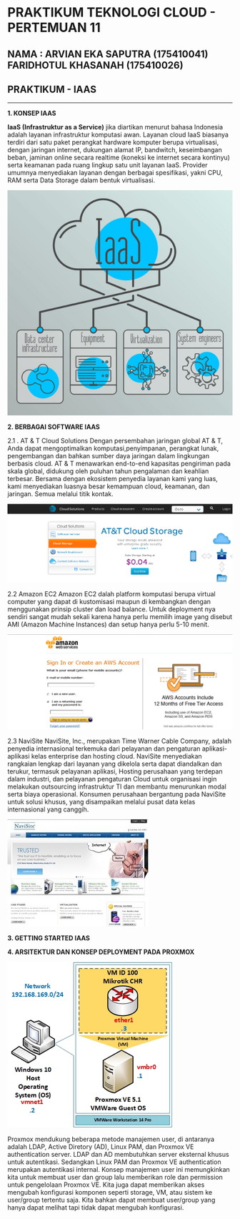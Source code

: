 # PRAKTIKUM TEKNOLOGI CLOUD - PERTEMUAN 11

## NAMA : ARVIAN EKA SAPUTRA (175410041) FARIDHOTUL KHASANAH (175410026)
## PRAKTIKUM - IAAS
---------------------------------------------
**1. KONSEP IAAS**

**IaaS (Infrastruktur as a Service)** jika diartikan menurut bahasa Indonesia adalah layanan infrastruktur komputasi awan. Layanan cloud IaaS biasanya terdiri dari satu paket perangkat hardware komputer berupa virtualisasi, dengan jaringan internet, dukungan alamat IP, bandwitch, keseimbangan beban, jaminan online secara realtime (koneksi ke internet secara kontinyu) serta keamanan pada ruang lingkup satu unit layanan IaaS. Provider umumnya menyediakan layanan dengan berbagai spesifikasi, yakni CPU, RAM serta Data Storage dalam bentuk virtualisasi.

![gambar Konsep](konsep-Cloud-IaaS.jpg)

**2. BERBAGAI SOFTWARE IAAS**

2.1 . AT & T Cloud Solutions
Dengan persembahan jaringan global AT & T, Anda dapat mengoptimalkan komputasi,penyimpanan, perangkat lunak, pengembangan dan bahkan sumber daya jaringan dalam lingkungan berbasis cloud. AT & T menawarkan end-to-end kapasitas pengiriman pada skala global, didukung oleh puluhan tahun pengalaman dan keahlian terbesar. Bersama dengan ekosistem penyedia layanan kami yang luas, kami menyediakan luasnya besar kemampuan cloud, keamanan, dan jaringan. Semua melalui titik kontak.

![gambar contoh](AT&TCloudSolution.png)

2.2 Amazon EC2
Amazon EC2 dalah platform komputasi berupa virtual computer yang dapat di kustomisasi maupun di kembangkan dengan menggunakan prinsip cluster dan load balance. Untuk deployment nya sendiri sangat mudah sekali karena hanya perlu memilih image yang disebut AMI (Amazon Machine Instances) dan setup hanya perlu 5-10 menit.

![gambar contoh](amazon.png)

2.3  NaviSite
NaviSite, Inc., merupakan Time Warner Cable Company, adalah penyedia internasional terkemuka dari pelayanan dan pengaturan aplikasi-aplikasi kelas enterprise dan hosting cloud. NaviSite menyediakan rangkaian lengkap dari layanan yang dikelola serta dapat diandalkan dan terukur, termasuk pelayanan aplikasi, Hosting perusahaan yang terdepan dalam industri, dan pelayanan pengaturan Cloud untuk organisasi ingin melakukan outsourcing infrastruktur TI dan membantu menurunkan modal serta biaya operasional. Konsumen perusahaan bergantung pada NaviSite untuk solusi khusus, yang disampaikan melalui pusat data kelas internasional yang canggih.

![gambar contoh](navisite.png)

**3. GETTING STARTED IAAS**

**4. ARSITEKTUR DAN KONSEP DEPLOYMENT PADA PROXMOX**

 ![gambar contoh](arsitektur-proxmox.jpg)

 Proxmox mendukung beberapa metode manajemen user, di antaranya adalah LDAP, Active Diretory (AD), Linux PAM, dan Proxmox VE authentication server. LDAP dan AD membutuhkan server eksternal khusus untuk autentikasi. Sedangkan Linux PAM dan Proxmox VE authentication merupakan autentikasi internal. Konsep manajemen user ini memungkinkan kita untuk membuat user dan group lalu memberikan role dan permission untuk pengelolaan Proxmox VE. Kita juga dapat memberikan akses mengubah konfigurasi komponen seperti storage, VM, atau sistem ke user/group tertentu saja. Kita bahkan dapat membuat user/group yang hanya dapat melihat tapi tidak dapat mengubah konfigurasi.